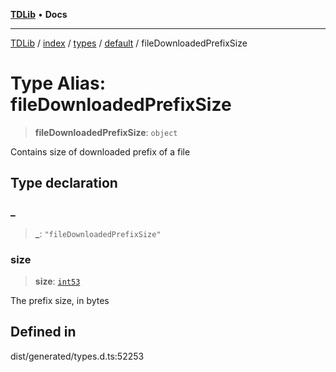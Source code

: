 [**TDLib**](../../../../../../README.md) • **Docs**

***

[TDLib](../../../../../../modules.md) / [index](../../../../../README.md) / [types](../../../README.md) / [default](../README.md) / fileDownloadedPrefixSize

# Type Alias: fileDownloadedPrefixSize

> **fileDownloadedPrefixSize**: `object`

Contains size of downloaded prefix of a file

## Type declaration

### \_

> **\_**: `"fileDownloadedPrefixSize"`

### size

> **size**: [`int53`](int53.md)

The prefix size, in bytes

## Defined in

dist/generated/types.d.ts:52253
